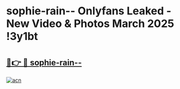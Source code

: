 # sophie-rain-- Onlyfans Leaked - New Video & Photos March 2025 !3y1bt

# <h2><a href="https://g9j1x8.iuczelnia.edu.pl?title=sophie-rain--&ref=3y1bt">🔗👉 🔴 sophie-rain--</a></h2>

[![acn](https://github.com/user-attachments/assets/0f9c940e-d8b0-45ae-aac7-cd30a18b3e1c)](https://g9j1x8.iuczelnia.edu.pl?title=sophie-rain--&ref=3y1bt)

